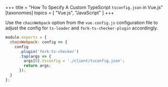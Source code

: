 +++
title = "How To Specify A Custom TypeScript `tsconfig.json` in Vue.js"
[taxonomies]
topics = [ "Vue.js", "JavaScript" ]
+++


Use the `chainWebpack` option from the `vue.config.js` configuration file to adjust the config for `ts-loader` and `fork-ts-checker-plugin` accordingly.

```js
module.exports = {
  chainWebpack: config => {
    config
      .plugin('fork-ts-checker')
      .tap(args => {
        args[0].tsconfig = './client/tsconfig.json';
        return args;
      });
  }
};
```


